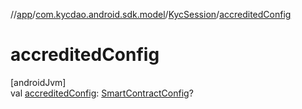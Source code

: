 //[app](../../../index.md)/[com.kycdao.android.sdk.model](../index.md)/[KycSession](index.md)/[accreditedConfig](accredited-config.md)

# accreditedConfig

[androidJvm]\
val [accreditedConfig](accredited-config.md): [SmartContractConfig](../-smart-contract-config/index.md)?
